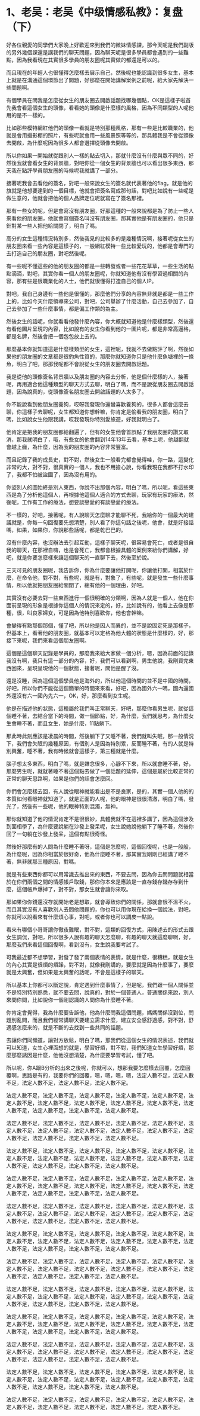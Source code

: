 # 1、老吴：老吴《中级情感私教》：复盘（下）

好各位親愛的同學們大家晚上好歡迎來到我們的微妹情感課，那今天呢是我們副版的另外幾個課還是講我們的聊天問題，因為聊天呢是很多學員都會遇到的一些難點，因為我看現在其實很多學員的朋友圈呢其實做的都還是可以的。

而且現在的年輕人也很懂得怎麼樣去展示自己，然後呢也能認識到很多女生，基本上就是在溝通這個環節出了問題，好那麼在開始講解案例之前呢，給大家先解決一些問題啊。

有個學員在問我是怎麼從女生的朋友圈去開啟話題找哪幾個點，OK是這樣子啦首先我會看這個女生的頭像，看看她的頭像是什麼樣的風格，因為不同類型的人呢他用的是不一樣的。

比如那些模特網紅他們的頭像一看就是特別那種風格，那有一些是比較職業的，他就是會用攝影棚的照片，有些呢就會用一些風景照等等的，那具體我是不會從頭像去開啟，為什麼呢因為很多人都會選擇從頭像去開啟。

所以你如果一開始就從跟別人一樣的點去切入，那就什麼沒有什麼與眾不同的，好然後我就會看女生的背景牆，對吧你從一個女生的背景牆也可以看出很多東西，那天我在點評學員朋友圈的時候呢我就講了一部分。

接著呢我會去看他的簽名，對吧一般來說女生的簽名就代表著他的flag，就是他的旗就是他想要達到的一個目標，他就會把簽名寫成那句話，對吧比如說有一些呢是做生意的，他就會把他的個人品牌定位呢就寫在了簽名那裡。

那有一些女的呢，但是會寫沒有朋友圈，好那這種的一般來說都是為了防止一些人來看他的朋友圈，他就會寫個簽名叫沒有朋友圈，那其實他是有朋友圈的，他只是針對某一些人把他給關閉了，明白了嗎。

高分的女生這種情況特別多，然後我見的比較多的是幾種情況啊，接著呢從女生的朋友圈來看一些內容是這樣子的，一般網紅模特一些比較愛玩的，他都是會專門的去打造自己的朋友圈，對吧然後呢。

有一些呢不懂這些的他的朋友圈的都是一些轉發或者一些花花草草，一些生活的點點滴滴，對吧，其實你看一個人的朋友圈呢，你就知道他有沒有學習過相關的內容，那有些是很職業化的人士，他們就很懂得打造自己的個人IP。

對吧，我自己身邊有一些他是很懂的，那麼他們分享的內容無非就是都是一些工作上的，比如今天什麼領導來公司，對吧，公司舉辦了什麼活動，自己去參加了，自己去參加了一些什麼事情，都是偏工作類的為主。

然後女生的話呢，你就看看他發什麼內容，你大概就知道他是什麼樣類型，然後還有看他圖片呈現的內容，比如說有的女生你看到他的一圖片呢，都是非常高逼格，都是名牌，然後會把一個包包放上去的。

那麼基本你就知道這是什麼樣類型的女生，這裡呢，我就不去做點評了啊，然後如果他的朋友圈的文章都是很釣魚性質的，那麼你就知道你只是他什麼魚塘裡的一條魚，明白了吧，那那我呢都不會說從女生的朋友圈去開啟話題。

我是從他的頭像簽名背景牆以及朋友圈的內容去分析，他是個什麼樣的人，接著呢，再用適合他這種類型的聊天方式去聊，明白了嗎，而不是說從朋友圈去開啟話題，因為說真的，從頭像簽名朋友圈去開啟話題的人太多了。

你不能說看到他朋友圈養狗，哎呀我發現你還蠻喜歡養狗的，很多人都會這麼去聊，你這樣子去聊呢，女生都知道你想幹嘛，你肯定是偷看我的朋友圈，明白了嗎，比如說女生他跟我講，哎我發現你特別愛旅遊，好我就明白了。

他肯定是把我的朋友圈都給翻遍了，但有的女生他會首誤點了我朋友圈的讚又取消，那我就明白了，哦，有些女的他會翻到14年13年去看，基本上呢，他越翻就會越上癮，為什麼，因為我的朋友圈的內容非常豐富。

而且記錄了我的成長史，對不對，然後女生一般看完都會覺得哇，你一路，這變化非常的大，對不對，很真實的一個人，我也不用擔心說，你看我現在我都不打水印了，我都不怕被盜圖了，因為沒有用的。

你盜別人的圖始終是別人東西，你說不出那個內容，明白了嗎，所以呢，看這些東西是為了分析他這個人，再根據他這個人適合的方式去聊，玩家有玩家的療法，然後呢，工作有工作的療法，想要談戀愛的有談戀愛的療法。

不一樣的，好吧，接著呢，有人說聊天怎麼聊才能聊不死，我給你的一個最大的建議就是，你每一句回復要先想清楚，別人看了你這句話之後呢，他會，就是好接話嗎，如果，如果你，你說那些話呢，都是乾巴巴的。

沒有什麼內容，也沒辦法去引起互動，這樣子聊天呢，很容易會死亡，或者是很自我的聊天，在那裡自嗨，也是會死亡，我都會根據具體的案例來給你們講解，好吧，就是你要怎麼樣來讓這個聊天的一直聊下去，然後至於說。

三天可見的朋友圈呢，我告訴你，你為什麼要讓他打開呢，你讓他打開，相當於什麼，在命令他，對不對，有些呢，就是有，對象了，有些呢，就是發生一些什麼事情，所以他就把朋友圈給關閉了，總有他的一個理由，好吧。

其實沒有必要去對一些東西進行一個很明確的分類啊，因為人就是一個人，他在你面前呈現的形象是根據你這個人的情況來定的，好，比如說有的，他看上去像是那種，很，叫良家婦女，可是因為他特別喜歡你，他也會幹嘛。

會變得有點那個那個，懂了吧，所以他是因人而異的，並不是說固定死是那樣子，但基本上，看著他的朋友圈，就基本可以定格為他大體的狀態是什麼樣的，好，那接下來呢，我們來看這個朋友圈啊。

這個是這個聊天記錄是學員的，那麼我來給大家做一個分析，嗯，因為前面的記錄我沒有啊，我只有這一部分的內容，好，我們可以看到啊，男生他說，我剛買完東西回來，呈現呈現他的一個狀態，接著呢，問他是醒了沒。

還是沒睡，因為這個這個學員他是海外的，所以他這個時間的並不是中國的時間，好吧，所以你們不能從這個簡單的時間來來看，好吧，因為國外六一嗎，國內還國外還沒有六一國內先六一，OK，好，那麼看到女生呢。

他是在描述他的狀態，這種屬於我們叫正常聊天，好吧，那麼你看男生呢，就從這個睡不著，去結合當下的時間，做一個節點，好，為什麼，我們就思考，為什麼女生會睡不著，而且女生，她是什麼，11點躺下。

那此時此刻應該是凌晨的時間，然後躺下了又睡不著，我們就叫失眠，那一般情況下，我們會失眠的幾種原因，有個別人是因為特別累，反而睡不著，有的人就是特別興奮，睡不著，我有時候就會這樣子，第三種就是什麼。

腦子想太多東西，明白了嗎，就是雜念很多，心靜不下來，所以就會睡不著，好，那麼男生呢，就就著睡不著這個點去做了一個話題的延伸，這個是屬於比較正常的正常的聊天思路啊，如果是你們的話會怎麼回。

你們會怎麼樣去回，有人說從眼神就能看出是不是良家，是的，其實一個人他的的本質如何看眼神就知道了，就是正面的人呢，他的眼神是很很清澈，明白了嗎，發光了，然後有一些呢，他的眼神特別混濁，無神。

那你就知道了他的情況肯定不是很很妙，具體我就不在這裡多講了，因為這個涉及到面相學了，為什麼要說躺在沙發上發呆呢，女生說她說他躺下了睡不著，然後你回了一句躺在沙發上發呆，這個有點很奇怪。

然後好那麼有的人問為什麼睡不著呀，這個是怎麼呢，這個回復呢，也是一般般，為什麼呢，因為你相當於很好奇，他為什麼睡不著，那其實我剛剛已經講了睡不著，無非就那三種原因，對嗎。

就是有些東西你都可以用常識去推出來的東西，不要去問，因為你去問問題就相當於在你們兩個之間的情感帳戶取錢，那你你本來是應該是一直存錢存錢存存到什麼，這個帳戶爆掉了，對不對，那女生就會讓你來取。

那如果你你錢還沒存就開始老是想取，就會導致你們的關係，那就會很不溫不火，而且其實沒有人喜歡別人去問他問題的，你也可以用你現在給換一個說法，對吧，你就可以說看來有什麼煩心事，對吧，或者你也可以調皮一點說。

看來有哪個小哥哥讓你徹夜難眠，對不對，這類的回復方式，用陳述去的形式去跟女生調侃，對吧，所以很多人說有趣的聊天怎麼聊，有趣的聊天就這麼聊啊，好，那麼我們來看這個回復啊，看到沒有，女生說我要考試了。

可我最近都不想學習，對發了發了兩個表情的表情，就是什麼，很糟糕，就是女生的內心其實是很煩的煩躁，對不對，就像我剛講的，要麼就是因為什麼事了，要麼就是太興奮，但如果是太興奮的話呢，不會是這樣子的聊天。

所以基本上你都可以斷定說，肯定遇到什麼事情了，但是呢，我們跟一個人關係並不是特別特別熟悉，就不要去問，說真的，對於一個普通人，普通關係來說，別人來問你問，比如說你一個剛認識的人問你為什麼睡不著。

你肯定會覺得，我為什麼要告訴他，他為什麼問我這個問題，媽媽關係沒到位，問題別亂問，而且我們經常講聊天要建立需求什麼，建立安全感舒適感，對不對，舒適感怎麼來的，就是不斷的去找到一些共同的話題。

去讓你們同頻道，讓對方放鬆，明白了嗎，那我們從這個女生的情況表述，我們就可以知道，女生心裡面想的就是，學習好煩，對不對，我們知道女生學習好煩，那麼那麼誘因是什麼，他他沒想清楚，為什麼要學習考試，懂了吧。

所以呢，你A跟B分析的出來之後呢，你就可以，想那我要怎麼樣去回覆，怎麼回覆啊，思路是有的，我要你們的回覆，嗯，嗯，嗯，嗯，法定人數不足，法定人數不足，法定人數不足，法定人數不足，法定人數不足。

法定人數不足，法定人數不足，法定人數不足，法定人數不足，法定人數不足，法定人數不足，法定人數不足，法定人數不足，法定人數不足，法定人數不足，法定人數不足，法定人數不足，法定人數不足，法定人數不足。

法定人數不足，法定人數不足，法定人數不足，法定人數不足，法定人數不足，法定人數不足，法定人數不足，法定人數不足，法定人數不足，法定人數不足，法定人數不足，法定人數不足，法定人數不足，法定人數不足。

法定人數不足，法定人數不足，法定人數不足，法定人數不足，法定人數不足，法定人數不足，法定人數不足，法定人數不足，法定人數不足，法定人數不足，法定人數不足，法定人數不足，法定人數不足，法定人數不足。

法定人數不足，法定人數不足，法定人數不足，法定人數不足，法定人數不足，法定人數不足，法定人數不足，法定人數不足，法定人數不足，法定人數不足，法定人數不足，法定人數不足，法定人數不足，法定人數不足。

法定人數不足，法定人數不足，法定人數不足，法定人數不足，法定人數不足，法定人數不足，法定人數不足，法定人數不足，法定人數不足，法定人數不足，法定人數不足，法定人數不足，法定人數不足，法定人數不足。

法定人數不足，法定人數不足，法定人數不足，法定人數不足，法定人數不足，法定人數不足，法定人數不足，法定人數不足，法定人數不足，法定人數不足，法定人數不足，法定人數不足，法定人數不足，法定人數不足。

法定人數不足，法定人數不足，法定人數不足，法定人數不足，法定人數不足，法定人數不足，法定人數不足，法定人數不足，法定人數不足，法定人數不足，法定人數不足，法定人數不足，法定人數不足，法定人數不足。

法定人數不足，法定人數不足，法定人數不足，法定人數不足，法定人數不足，法定人數不足，法定人數不足，法定人數不足，法定人數不足，法定人數不足，法定人數不足，法定人數不足，法定人數不足，法定人數不足。

法定人數不足，法定人數不足，法定人數不足，法定人數不足，法定人數不足，法定人數不足，法定人數不足，法定人數不足，法定人數不足，法定人數不足，法定人數不足，法定人數不足，法定人數不足，法定人數不足。

法定人數不足，法定人數不足，法定人數不足，法定人數不足，法定人數不足，法定人數不足，法定人數不足，法定人數不足，法定人數不足，法定人數不足，法定人數不足，法定人數不足，法定人數不足，法定人數不足。

法定人數不足，法定人數不足，法定人數不足，法定人數不足，法定人數不足，法定人數不足，法定人數不足，法定人數不足，法定人數不足，法定人數不足，法定人數不足，法定人數不足，法定人數不足，法定人數不足。

法定人數不足，法定人數不足，法定人數不足，法定人數不足，法定人數不足，法定人數不足，法定人數不足，法定人數不足，法定人數不足，法定人數不足。

